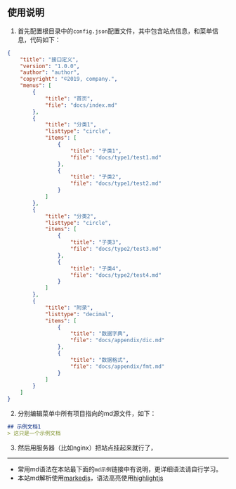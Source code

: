 ## 使用说明

1. 首先配置根目录中的`config.json`配置文件，其中包含站点信息，和菜单信息，代码如下：

```json
{
    "title": "接口定义",
    "version": "1.0.0",
    "author": "author",
    "copyright": "©2019, company.",
    "menus": [
        {
            "title": "首页",
            "file": "docs/index.md"
        },
        {
            "title": "分类1",
            "listtype": "circle",
            "items": [
                {
                    "title": "子类1",
                    "file": "docs/type1/test1.md"
                },
                {
                    "title": "子类2",
                    "file": "docs/type1/test2.md"
                }
            ]
        },
        {
            "title": "分类2",
            "listtype": "circle",
            "items": [
                {
                    "title": "子类3",
                    "file": "docs/type2/test3.md"
                },
                {
                    "title": "子类4",
                    "file": "docs/type2/test4.md"
                }
            ]
        },
        {
            "title": "附录",
            "listtype": "decimal",
            "items": [
                {
                    "title": "数据字典",
                    "file": "docs/appendix/dic.md"
                },
                {
                    "title": "数据格式",
                    "file": "docs/appendix/fmt.md"
                }
            ]
        }
    ]
}

```

2. 分别编辑菜单中所有项目指向的md源文件，如下：
```md
## 示例文档1
> 这只是一个示例文档
```
3. 然后用服务器（比如nginx）把站点挂起来就行了，

----
* 常用md语法在本站最下面的`md示例`链接中有说明，更详细语法请自行学习。
* 本站md解析使用[markedjs](https://github.com/markedjs/marked)，语法高亮使用[highlightjs](https://highlightjs.org/)